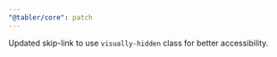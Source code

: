 ```yaml
---
"@tabler/core": patch
---
```


Updated skip-link to use `visually-hidden` class for better accessibility.
